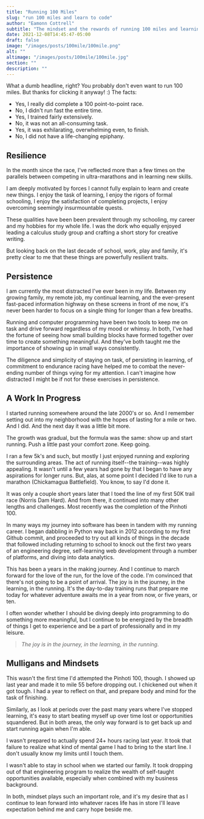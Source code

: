 ```yaml
---
title: "Running 100 Miles"
slug: "run 100 miles and learn to code"
author: "Eamonn Cottrell"
subtitle: "The mindset and the rewards of running 100 miles and learning to code."
date: 2021-12-08T14:45:47-05:00
draft: false
image: "/images/posts/100mile/100mile.png"
alt: ""
altimage: "/images/posts/100mile/100mile.jpg"
section: ""
description: ""
---
```


What a dumb headline, right? You probably don't even want to run 100 miles. But thanks for clicking it anyway! :) The facts:

- Yes, I really did complete a 100 point-to-point race.
- No, I didn't run fast the entire time.
- Yes, I trained fairly extensively.
- No, it was not an all-consuming task.
- Yes, it was exhilarating, overwhelming even, to finish.
- No, I did not have a life-changing epiphany.

## Resilience 

In the month since the race, I've reflected more than a few times on the parallels between competing in ultra-marathons and in learning new skills.

I am deeply motivated by forces I cannot fully explain to learn and create new things. I enjoy the task of learning, I enjoy the rigors of formal schooling, I enjoy the satisfaction of completing projects, I enjoy overcoming seemingly insurmountable quests.

These qualities have been been prevalent through my schooling, my career and my hobbies for my whole life. I was the dork who equally enjoyed leading a calculus study group and crafting a short story for creative writing. 

But looking back on the last decade of school, work, play and family, it's pretty clear to me that these things are powerfully resilient traits. 

## Persistence

I am currently the most distracted I've ever been in my life. Between my growing family, my remote job, my continual learning, and the ever-present fast-paced information highway on these screens in front of me now, it's never been harder to focus on a single thing for longer than a few breaths. 

Running and computer programming have been two tools to keep me on task and drive forward regardless of my mood or whimsy. In both, I've had the fortune of seeing how small building blocks have formed together over time to create something meaningful. And they've both taught me the importance of showing up in small ways consistently.

The diligence and simplicity of staying on task, of persisting in learning, of commitment to endurance racing have helped me to combat the never-ending number of things vying for my attention. I can't imagine how distracted I might be if not for these exercises in persistence.

## A Work In Progress

I started running somewhere around the late 2000's or so. And I remember setting out into my neighborhood with the hopes of lasting for a mile or two. And I did. And the next day it was a little bit more. 

The growth was gradual, but the formula was the same: show up and start running. Push a little past your comfort zone. Keep going.

I ran a few 5k's and such, but mostly I just enjoyed running and exploring the surrounding areas. The act of running itself--the training--was highly appealing. It wasn't until a few years had gone by that I began to have any aspirations for longer runs. But, alas, at some point I decided I'd like to run a marathon (Chickamagua Battlefield). You know, to say I'd done it.

It was only a couple short years later that I toed the line of my first 50K trail race (Norris Dam Hard). And from there, it continued into many other lengths and challenges. Most recently was the completion of the Pinhoti 100.

In many ways my journey into software has been in tandem with my running career. I began dabbling in Python way back in 2012 according to my first Github commit, and proceeded to try out all kinds of things in the decade that followed including returning to school to knock out the first two years of an engineering degree, self-learning web development through a number of platforms, and diving into data analytics.

This has been a years in the making journey. And I continue to march forward for the love of the run, for the love of the code. I'm convinced that there's not going to be a point of arrival. The joy is in the journey, in the learning, in the running. It's the day-to-day training runs that prepare me today for whatever adventure awaits me in a year from now, or five years, or ten.

I often wonder whether I should be diving deeply into programming to do something more meaningful, but I continue to be energized by the breadth of things I get to experience and be a part of professionally and in my leisure. 

> *The joy is in the journey, in the learning, in the running.* 

## Mulligans and Mindsets

This wasn't the first time I'd attempted the Pinhoti 100, though. I showed up last year and made it to mile 55 before dropping out. I chickened out when it got tough. I had a year to reflect on that, and prepare body and mind for the task of finishing. 

Similarly, as I look at periods over the past many years where I've stopped learning, it's easy to start beating myself up over time lost or opportunities squandered. But in both areas, the only way forward is to get back up and start running again when I'm able. 

I wasn't prepared to actually spend 24+ hours racing last year. It took that failure to realize what kind of mental game I had to bring to the start line. I don't usually know my limits until I touch them.

I wasn't able to stay in school when we started our family. It took dropping out of that engineering program to realize the wealth of self-taught opportunities available, especially when combined with my business background. 

In both, mindset plays such an important role, and it's my desire that as I continue to lean forward into whatever races life has in store I'll leave expectation behind me and carry hope beside me.
